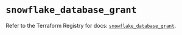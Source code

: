 # `snowflake_database_grant`

Refer to the Terraform Registry for docs: [`snowflake_database_grant`](https://registry.terraform.io/providers/snowflake-labs/snowflake/0.87.0/docs/resources/database_grant).
